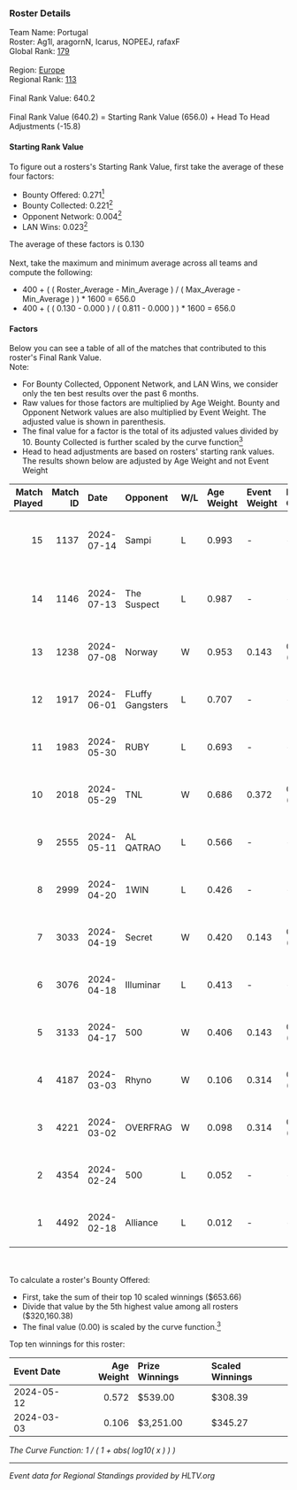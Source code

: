 ### Roster Details<br />
Team Name: Portugal<br />
Roster: Ag1l, aragornN, Icarus, NOPEEJ, rafaxF<br />
Global Rank: [179](../../standings_global_2024_08_14.md)<br />
<br />
Region: [Europe]( ../../standings_europe_2024_08_14.md)<br />
Regional Rank: [113]( ../../standings_europe_2024_08_14.md)<br />
<br />
Final Rank Value:  640.2<br />
<br />
Final Rank Value (640.2) = Starting Rank Value (656.0) + Head To Head Adjustments (-15.8)<br />

#### Starting Rank Value<br />
To figure out a rosters's Starting Rank Value, first take the average of these four factors:<br />
- Bounty Offered: 0.271[<sup>1</sup>](#table2)
- Bounty Collected: 0.221[<sup>2</sup>](#table1)
- Opponent Network: 0.004[<sup>2</sup>](#table1)
- LAN Wins: 0.023[<sup>2</sup>](#table1)

The average of these factors is 0.130<br />
<br />
Next, take the maximum and minimum average across all teams and compute the following:<br />
- 400 + ( ( Roster_Average - Min_Average ) / ( Max_Average - Min_Average ) ) * 1600 = 656.0
- 400 + ( ( 0.130 - 0.000 ) / ( 0.811 - 0.000 ) ) * 1600 = 656.0


#### Factors<br />
Below you can see a table of all of the matches that contributed to this roster's Final Rank Value.<br />
Note:<br />

- For Bounty Collected, Opponent Network, and LAN Wins, we consider only the ten best results over the past 6 months.
- Raw values for those factors are multiplied by Age Weight. Bounty and Opponent Network values are also multiplied by Event Weight. The adjusted value is shown in parenthesis.
- The final value for a factor is the total of its adjusted values divided by 10. Bounty Collected is further scaled by the curve function[<sup>3</sup>](#curveFunction)
- Head to head adjustments are based on rosters' starting rank values. The results shown below are adjusted by Age Weight and not Event Weight
<span id="table1"></span><br />


| Match Played | Match ID | Date       | Opponent         | W/L | Age Weight | Event Weight | Bounty Collected | Opponent Network | LAN Wins  | H2H Adj. | Roster                                 |
| -: | -: | :- | :- | :- | :- | :- | :- | :- | :- | -: | :- |
|           15 |     1137 | 2024-07-14 | Sampi            | L   | 0.993      | -            | -                | -                | -         |    -6.35 | Ag1l, aragornN, Icarus, NOPEEJ, rafaxF |
|           14 |     1146 | 2024-07-13 | The Suspect      | L   | 0.987      | -            | -                | -                | -         |    -8.86 | Ag1l, aragornN, Icarus, NOPEEJ, rafaxF |
|           13 |     1238 | 2024-07-08 | Norway           | W   | 0.953      | 0.143        | 0.005 (0.001)    | 0.096 (0.013)    | 0 (0.000) |    15.77 | Ag1l, aragornN, NOPEEJ, pr, rafaxF     |
|           12 |     1917 | 2024-06-01 | FLuffy Gangsters | L   | 0.707      | -            | -                | -                | -         |   -13.29 | Ag1l, aragornN, P3R3IIRA, pr, rafaxF   |
|           11 |     1983 | 2024-05-30 | RUBY             | L   | 0.693      | -            | -                | -                | -         |    -4.02 | Ag1l, aragornN, P3R3IIRA, pr, rafaxF   |
|           10 |     2018 | 2024-05-29 | TNL              | W   | 0.686      | 0.372        | 0.000 (0.000)    | 0.038 (0.010)    | 0 (0.000) |     6.39 | Ag1l, aragornN, P3R3IIRA, pr, rafaxF   |
|            9 |     2555 | 2024-05-11 | AL QATRAO        | L   | 0.566      | -            | -                | -                | -         |    -8.70 | Ag1l, aragornN, fox, pr, rafaxF        |
|            8 |     2999 | 2024-04-20 | 1WIN             | L   | 0.426      | -            | -                | -                | -         |    -2.47 | Ag1l, aragornN, P3R3IIRA, pr, rafaxF   |
|            7 |     3033 | 2024-04-19 | Secret           | W   | 0.420      | 0.143        | 0.000 (0.000)    | 0.046 (0.003)    | 0 (0.000) |     4.50 | Ag1l, aragornN, P3R3IIRA, pr, rafaxF   |
|            6 |     3076 | 2024-04-18 | Illuminar        | L   | 0.413      | -            | -                | -                | -         |    -9.02 | Ag1l, aragornN, P3R3IIRA, pr, rafaxF   |
|            5 |     3133 | 2024-04-17 | 500              | W   | 0.406      | 0.143        | 0.001 (0.000)    | 0.069 (0.004)    | 0 (0.000) |     7.41 | Ag1l, aragornN, P3R3IIRA, pr, rafaxF   |
|            4 |     4187 | 2024-03-03 | Rhyno            | W   | 0.106      | 0.314        | 0.066 (0.002)    | 0.407 (0.014)    | 1 (0.106) |     2.76 | Ag1l, aragornN, NOPEEJ, pr, rafaxF     |
|            3 |     4221 | 2024-03-02 | OVERFRAG         | W   | 0.098      | 0.314        | 0.000 (0.000)    | 0.000 (0.000)    | 1 (0.098) |     0.94 | Ag1l, aragornN, NOPEEJ, pr, rafaxF     |
|            2 |     4354 | 2024-02-24 | 500              | L   | 0.052      | -            | -                | -                | -         |    -0.77 | Ag1l, aragornN, NOPEEJ, pr, rafaxF     |
|            1 |     4492 | 2024-02-18 | Alliance         | L   | 0.012      | -            | -                | -                | -         |    -0.10 | Ag1l, aragornN, NOPEEJ, pr, rafaxF     |

<br />
<span id="table2"></span><br />
To calculate a roster's Bounty Offered:<br />

- First, take the sum of their top 10 scaled winnings ($653.66)
- Divide that value by the 5th highest value among all rosters ($320,160.38)
- The final value (0.00) is scaled by the curve function.[<sup>3</sup>](#curveFunction)

Top ten winnings for this roster:<br />

| Event Date | Age Weight | Prize Winnings | Scaled Winnings |
| :- | -: | :- | :- |
| 2024-05-12 |      0.572 | $539.00        | $308.39         |
| 2024-03-03 |      0.106 | $3,251.00      | $345.27         |


<span id="curveFunction"></span>_The Curve Function: 1 / ( 1 + abs( log10( x ) ) )_<br />

---
_Event data for Regional Standings provided by HLTV.org_<br />
